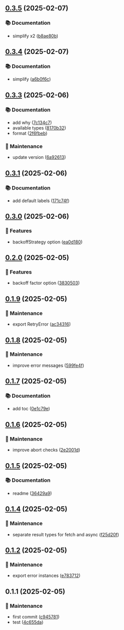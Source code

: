 ## [0.3.5](https://github.com/arshad-yaseen/nice-retry/compare/0.3.4...0.3.5) (2025-02-07)

### 📚 Documentation

- simplify x2 ([b8ae80b](https://github.com/arshad-yaseen/nice-retry/commit/b8ae80bdcc2f05e6f9f0fbc1f2b09a99e9efc934))

## [0.3.4](https://github.com/arshad-yaseen/nice-retry/compare/0.3.3...0.3.4) (2025-02-07)

### 📚 Documentation

- simplify ([a6b0f6c](https://github.com/arshad-yaseen/nice-retry/commit/a6b0f6c336af03d542728c75a0447399a33cb1dc))

## [0.3.3](https://github.com/arshad-yaseen/nice-retry/compare/0.3.1...0.3.3) (2025-02-06)

### 📚 Documentation

- add why ([7c134c7](https://github.com/arshad-yaseen/nice-retry/commit/7c134c78ffc1e37df6f52f036e386d58547ecc9a))
- available types ([8170b32](https://github.com/arshad-yaseen/nice-retry/commit/8170b32ff83c8dc2b8533479d460d21975b32bdb))
- format ([2f6fbeb](https://github.com/arshad-yaseen/nice-retry/commit/2f6fbebb2859db7f725e587c264561e967787cbc))

### 🔧 Maintenance

- update version ([6a92613](https://github.com/arshad-yaseen/nice-retry/commit/6a9261369c556de05ac13c3f825b391338e614bc))

## [0.3.1](https://github.com/arshad-yaseen/nice-retry/compare/0.3.0...0.3.1) (2025-02-06)

### 📚 Documentation

- add default labels ([171c74f](https://github.com/arshad-yaseen/nice-retry/commit/171c74f5fe2c5c88c6ac7d118954a792c57a3610))

## [0.3.0](https://github.com/arshad-yaseen/nice-retry/compare/0.2.0...0.3.0) (2025-02-06)

### 🚀 Features

- backoffStrategy option ([ea0d180](https://github.com/arshad-yaseen/nice-retry/commit/ea0d1804122695efc501dde89f049b989fbeaf96))

## [0.2.0](https://github.com/arshad-yaseen/nice-retry/compare/0.1.9...0.2.0) (2025-02-05)

### 🚀 Features

- backoff factor option ([3830503](https://github.com/arshad-yaseen/nice-retry/commit/38305030acf3b9822580c38fe0cd05f470772bde))

## [0.1.9](https://github.com/arshad-yaseen/nice-retry/compare/0.1.8...0.1.9) (2025-02-05)

### 🔧 Maintenance

- export RetryError ([ac34316](https://github.com/arshad-yaseen/nice-retry/commit/ac3431642f97368355fdb3ccf8b9f11c7f349bca))

## [0.1.8](https://github.com/arshad-yaseen/nice-retry/compare/0.1.7...0.1.8) (2025-02-05)

### 🔧 Maintenance

- improve error messages ([599fe4f](https://github.com/arshad-yaseen/nice-retry/commit/599fe4f4e6b16964957ff422154357c2a558b817))

## [0.1.7](https://github.com/arshad-yaseen/nice-retry/compare/0.1.6...0.1.7) (2025-02-05)

### 📚 Documentation

- add toc ([0e1c79e](https://github.com/arshad-yaseen/nice-retry/commit/0e1c79e0e34ac0e7fd06870808a46131122b1665))

## [0.1.6](https://github.com/arshad-yaseen/nice-retry/compare/0.1.5...0.1.6) (2025-02-05)

### 🔧 Maintenance

- improve abort checks ([2e2001d](https://github.com/arshad-yaseen/nice-retry/commit/2e2001d7d2a40e31992d8158648373bf43d61afd))

## [0.1.5](https://github.com/arshad-yaseen/nice-retry/compare/0.1.4...0.1.5) (2025-02-05)

### 📚 Documentation

- readme ([36429a9](https://github.com/arshad-yaseen/nice-retry/commit/36429a9c417660673b5f4d49f5d85e8f2c49f26a))

## [0.1.4](https://github.com/arshad-yaseen/nice-retry/compare/0.1.3...0.1.4) (2025-02-05)

### 🔧 Maintenance

- separate result types for fetch and async ([f25d20f](https://github.com/arshad-yaseen/nice-retry/commit/f25d20f811c37a0e370c9dbd9d043243f12736b5))

## [0.1.2](https://github.com/arshad-yaseen/nice-retry/compare/0.1.1...0.1.2) (2025-02-05)

### 🔧 Maintenance

- export error instances ([e783712](https://github.com/arshad-yaseen/nice-retry/commit/e783712ea5450d99b2e3519c158014f8f4d88c84))

## 0.1.1 (2025-02-05)

### 🔧 Maintenance

- first commit ([c945781](https://github.com/arshad-yaseen/nice-retry/commit/c94578175f3911e83e0b1d949d2481c3218f4424))
- test ([4c655da](https://github.com/arshad-yaseen/nice-retry/commit/4c655dadcb974aea0718a48283081e96d7121b56))
